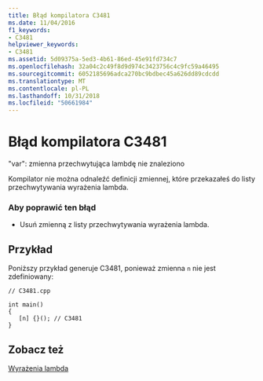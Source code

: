```yaml
---
title: Błąd kompilatora C3481
ms.date: 11/04/2016
f1_keywords:
- C3481
helpviewer_keywords:
- C3481
ms.assetid: 5d09375a-5ed3-4b61-86ed-45e91fd734c7
ms.openlocfilehash: 32a04c2c49f8d9d974c3423756c4c9fc59a46495
ms.sourcegitcommit: 6052185696adca270bc9bdbec45a626dd89cdcdd
ms.translationtype: MT
ms.contentlocale: pl-PL
ms.lasthandoff: 10/31/2018
ms.locfileid: "50661984"
---
```

# <a name="compiler-error-c3481"></a>Błąd kompilatora C3481

"var": zmienna przechwytująca lambdę nie znaleziono

Kompilator nie można odnaleźć definicji zmiennej, które przekazałeś do listy przechwytywania wyrażenia lambda.

### <a name="to-correct-this-error"></a>Aby poprawić ten błąd

- Usuń zmienną z listy przechwytywania wyrażenia lambda.

## <a name="example"></a>Przykład

Poniższy przykład generuje C3481, ponieważ zmienna `n` nie jest zdefiniowany:

```
// C3481.cpp

int main()
{
   [n] {}(); // C3481
}
```

## <a name="see-also"></a>Zobacz też

[Wyrażenia lambda](../../cpp/lambda-expressions-in-cpp.md)
